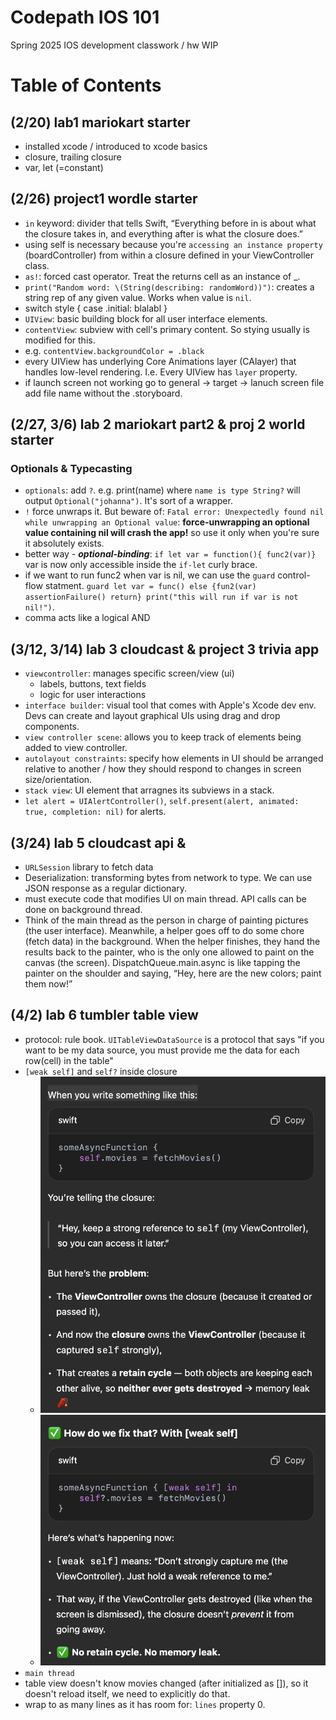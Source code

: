 
# Codepath IOS 101

Spring 2025 IOS development classwork / hw
WIP

# Table of Contents

## (2/20) lab1 mariokart starter

- installed xcode / introduced to xcode basics
- closure, trailing closure
- var, let (=constant)

## (2/26) project1 wordle starter
- `in` keyword: divider that tells Swift, “Everything before in is about what the closure takes in, and everything after is what the closure does.”
- using self is necessary because you're `accessing an instance property` (boardController) from within a closure defined in your ViewController class.
- `as!`: forced cast operator. Treat the returns cell as an instance of \_.
- `print("Random word: \(String(describing: randomWord))")`: creates a string rep of any given value. Works when value is `nil`.
- switch style {
case .initial:
blalabl
}
- `UIView`: basic building block for all user interface elements.
- `contentView`: subview with cell's primary content. So stying usually is modified for this.
- e.g. `contentView.backgroundColor = .black`
- every UIView has underlying Core Animations layer (CAlayer) that handles low-level rendering. I.e. Every UIView has `layer` property.
- if launch screen not working go to general -> target -> lanuch screen file add file name without the .storyboard.

## (2/27, 3/6) lab 2  mariokart part2 & proj 2 world starter

### Optionals & Typecasting
- `optionals`: add `?`. e.g. print(name) where `name is type String?` will output `Optional("johanna")`. It's sort of a wrapper.
- `!` force unwraps it. But beware of: `Fatal error: Unexpectedly found nil while unwrapping an Optional value`: **force-unwrapping an optional value containing nil will crash the app!** so use it only when you're sure it absolutely exists.
- better way - ***optional-binding***: `if let var = function(){ func2(var)}` var is now only accessible inside the `if-let` curly brace. 
- if we want to run func2 when var is nil, we can use the `guard` control-flow statment. `guard let var = func() else {fun2(var) assertionFailure() return} print("this will run if var is not nil!")`.
- comma acts like a logical AND

## (3/12, 3/14) lab 3 cloudcast & project 3 trivia app
- `viewcontroller`: manages specific screen/view (ui)
    - labels, buttons, text fields
    - logic for user interactions
-  `interface builder`: visual tool that comes with Apple's Xcode dev env. Devs can create and layout graphical UIs using drag and drop components.
- `view controller scene`: allows you to keep track of elements being added to view controller. 
- `autolayout constraints`: specify how elements in UI should be arranged relative to another / how they should respond to changes in screen size/orientation.  
- `stack view`: UI element that arragnes its subviews in a stack. 
- `let alert = UIAlertController()`, `self.present(alert, animated: true, completion: nil)` for alerts.


## (3/24) lab 5 cloudcast api &
- `URLSession` library to fetch data
- Deserialization: transforming bytes from network to type. We can use JSON response as a regular dictionary. 
- must execute code that modifies UI on main thread. API calls can be done on background thread.
- Think of the main thread as the person in charge of painting pictures (the user interface). Meanwhile, a helper goes off to do some chore (fetch data) in the background. When the helper finishes, they hand the results back to the painter, who is the only one allowed to paint on the canvas (the screen). DispatchQueue.main.async is like tapping the painter on the shoulder and saying, “Hey, here are the new colors; paint them now!”


## (4/2) lab 6 tumbler table view
- protocol: rule book. `UITableViewDataSource` is a protocol that says "if you want to be my data source, you must provide me the data for each row(cell) in the table"
- `[weak self]` and `self?` inside closure
    - ![img](./assets/1.png)
    - ![img](./assets/2.png)
- `main thread`
- table view doesn't know movies changed (after initialized as []), so it doesn't reload itself, we need to explicitly do that.
- wrap to as many lines as it has room for: `lines` property 0. 